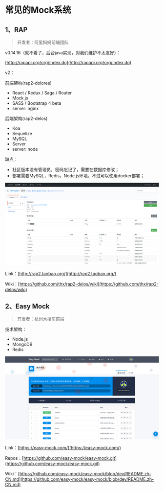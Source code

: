 # 常见的Mock系统

## 1、RAP

> 开发者：阿里妈妈前端团队

v0.14.16（就不看了，后台java实现，对我们维护不太友好）：

[http://rapapi.org/org/index.do](http://rapapi.org/org/index.do)

v2：

前端架构\(rap2-dolores\)

* React / Redux / Saga / Router
* Mock.js
* SASS / Bootstrap 4 beta
* server: nginx

后端架构\(rap2-delos\)

* Koa
* Sequelize
* MySQL
* Server
* server: node

缺点：

* 社区版本没有管理员，密码忘记了，需要在数据库修改；
* 部署需要MySQL，Redis，Node.js环境，不过可以使用docker部署；

![](/assets/rap2.png)

Link：[http://rap2.taobao.org/](http://rap2.taobao.org/)

Wiki：[https://github.com/thx/rap2-delos/wiki](https://github.com/thx/rap2-delos/wiki)

## 2、Easy Mock

> 开发者：杭州大搜车前端

技术架构：

* Node.js
* MongoDB
* Redis

![](/assets/easy-mock-cap.png)

Link：[https://easy-mock.com/](https://easy-mock.com/)

Repos：[https://github.com/easy-mock/easy-mock.git](https://github.com/easy-mock/easy-mock.git)

Wiki：[https://github.com/easy-mock/easy-mock/blob/dev/README.zh-CN.md](https://github.com/easy-mock/easy-mock/blob/dev/README.zh-CN.md)

